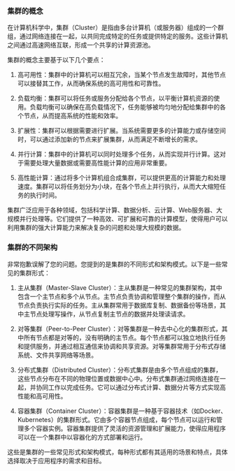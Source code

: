### 集群的概念

在计算机科学中，集群（Cluster）是指由多台计算机（或服务器）组成的一个群组，通过网络连接在一起，以共同完成特定的任务或提供特定的服务。这些计算机之间通过高速网络互联，形成一个共享的计算资源池。

集群的概念主要基于以下几个要点：

1. 高可用性：集群中的计算机可以相互冗余，当某个节点发生故障时，其他节点可以接替其工作，从而确保系统的高可用性和可靠性。

2. 负载均衡：集群可以将任务或服务分配给各个节点，以平衡计算机资源的使用。负载均衡可以确保在高负载情况下，任务能够被均匀地分配给集群中的各个节点，从而提高系统的性能和效率。

3. 扩展性：集群可以根据需要进行扩展。当系统需要更多的计算能力或存储空间时，可以通过添加新的节点来扩展集群，从而满足不断增长的需求。

4. 并行计算：集群中的计算机可以同时处理多个任务，从而实现并行计算。这对于需要处理大量数据或需要高性能计算的应用非常重要。

5. 高性能计算：通过将多个计算机组合成集群，可以提供更高的计算能力和处理速度。集群可以将任务划分为小块，在各个节点上并行执行，从而大大缩短任务的执行时间。

集群广泛应用于各种领域，包括科学计算、数据分析、云计算、Web服务器、大规模并行处理等。它们提供了一种高效、可扩展和可靠的计算模型，使得用户可以利用集群的强大计算能力来解决复杂的问题和处理大规模的数据。

### 集群的不同架构

非常抱歉误解了您的问题。您提到的是集群的不同形式和架构模式。以下是一些常见的集群形式：

1. 主从集群（Master-Slave Cluster）：主从集群是一种常见的集群架构，其中包含一个主节点和多个从节点。主节点负责协调和管理整个集群的操作，而从节点负责执行实际的任务。主从集群常用于数据库复制、数据备份等场景，其中主节点处理写操作，从节点复制主节点的数据并处理读请求。

2. 对等集群（Peer-to-Peer Cluster）：对等集群是一种去中心化的集群形式，其中所有节点都是对等的，没有明确的主节点。每个节点都可以独立地执行任务和提供服务，并通过相互通信来协调和共享资源。对等集群常用于分布式存储系统、文件共享网络等场景。

3. 分布式集群（Distributed Cluster）：分布式集群是由多个节点组成的集群，这些节点分布在不同的物理位置或数据中心中。分布式集群通过网络连接在一起，并协同工作以完成任务。它可以通过分布式计算、数据分片等方式实现高性能和高可用性。

4. 容器集群（Container Cluster）：容器集群是一种基于容器技术（如Docker、Kubernetes）的集群形式。它由多个容器节点组成，每个节点可以运行和管理多个容器实例。容器集群提供了灵活的资源管理和扩展能力，使得应用程序可以在一个集群中以容器化的方式部署和运行。

这些是集群的一些常见形式和架构模式，每种形式都有其适用的场景和特点，具体选择取决于应用程序的需求和目标。